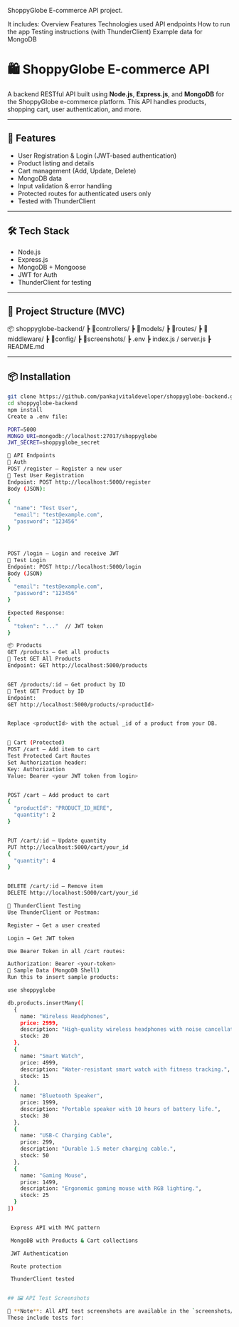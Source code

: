 ShoppyGlobe E-commerce API project. 

It includes:
Overview
Features
Technologies used
API endpoints
How to run the app
Testing instructions (with ThunderClient)
Example data for MongoDB

# 🛍️ ShoppyGlobe E-commerce API

A backend RESTful API built using **Node.js**, **Express.js**, and **MongoDB** for the ShoppyGlobe e-commerce platform. This API handles products, shopping cart, user authentication, and more.

---

## 🚀 Features

- User Registration & Login (JWT-based authentication)
- Product listing and details
- Cart management (Add, Update, Delete)
- MongoDB data 
- Input validation & error handling
- Protected routes for authenticated users only
- Tested with ThunderClient

---

## 🛠️ Tech Stack

- Node.js
- Express.js
- MongoDB + Mongoose
- JWT for Auth
- ThunderClient for testing

---

## 📁 Project Structure (MVC)

📦 shoppyglobe-backend/
┣ 📂controllers/
┣ 📂models/
┣ 📂routes/
┣ 📂middleware/
┣ 📂config/
┣ 📂screenshots/
┣ .env
┣ index.js / server.js
┣ README.md

---

## 📦 Installation

```bash
git clone https://github.com/pankajvitaldeveloper/shoppyglobe-backend.git
cd shoppyglobe-backend
npm install
Create a .env file:

PORT=5000
MONGO_URI=mongodb://localhost:27017/shoppyglobe
JWT_SECRET=shoppyglobe_secret

🧪 API Endpoints
🔐 Auth
POST /register – Register a new user
🧪 Test User Registration
Endpoint: POST http://localhost:5000/register
Body (JSON):

{
  "name": "Test User",
  "email": "test@example.com",
  "password": "123456"
}



POST /login – Login and receive JWT
🧪 Test Login
Endpoint: POST http://localhost:5000/login
Body (JSON)
{
  "email": "test@example.com",
  "password": "123456"
}

Expected Response:
{
  "token": "..."  // JWT token
}

📦 Products
GET /products – Get all products
🧪 Test GET All Products
Endpoint: GET http://localhost:5000/products


GET /products/:id – Get product by ID
🧪 Test GET Product by ID
Endpoint:
GET http://localhost:5000/products/<productId>


Replace <productId> with the actual _id of a product from your DB.


🛒 Cart (Protected)
POST /cart – Add item to cart
Test Protected Cart Routes
Set Authorization header:
Key: Authorization
Value: Bearer <your JWT token from login>


POST /cart – Add product to cart
{
  "productId": "PRODUCT_ID_HERE",
  "quantity": 2
}


PUT /cart/:id – Update quantity
PUT http://localhost:5000/cart/your_id
{
  "quantity": 4
}


DELETE /cart/:id – Remove item
DELETE http://localhost:5000/cart/your_id

🧪 ThunderClient Testing
Use ThunderClient or Postman:

Register → Get a user created

Login → Get JWT token

Use Bearer Token in all /cart routes:

Authorization: Bearer <your-token>
🧾 Sample Data (MongoDB Shell)
Run this to insert sample products:

use shoppyglobe

db.products.insertMany([
  {
    name: "Wireless Headphones",
    price: 2999,
    description: "High-quality wireless headphones with noise cancellation.",
    stock: 20
  },
  {
    name: "Smart Watch",
    price: 4999,
    description: "Water-resistant smart watch with fitness tracking.",
    stock: 15
  },
  {
    name: "Bluetooth Speaker",
    price: 1999,
    description: "Portable speaker with 10 hours of battery life.",
    stock: 30
  },
  {
    name: "USB-C Charging Cable",
    price: 299,
    description: "Durable 1.5 meter charging cable.",
    stock: 50
  },
  {
    name: "Gaming Mouse",
    price: 1499,
    description: "Ergonomic gaming mouse with RGB lighting.",
    stock: 25
  }
])


 Express API with MVC pattern

 MongoDB with Products & Cart collections

 JWT Authentication

 Route protection

 ThunderClient tested


## 🖼️ API Test Screenshots

📌 **Note**: All API test screenshots are available in the `screenshots/` folder for reference.  
These include tests for:
 